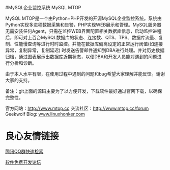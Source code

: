 #MySQL企业监控系统 MySQL MTOP 



MySQL MTOP是一个由Python+PHP开发的开源MySQL企业监控系统。系统由Python实现多进程数据采集和告警，PHP实现WEB展示和管理。MySQL服务器无需安装任何Agent，只需在监控WEB界面配置相关数据库信息，启动监控进程后，即可对上百台MySQL数据库的状态、连接数、QTS、TPS、数据库流量、复制、性能慢查询等进行时时监控。并能在数据库偏离设定的正常运行阀值(如连接异常，复制异常，复制延迟) 时发送告警邮件通知到DBA进行处理。并对历史数据归档，通过图表展示出数据库近期状态，以便DBA和开发人员能对遇到的问题进行分析和诊断。

由于本人水平有限，在使用过程中遇到的问题和bug希望大家理解并能反馈。谢谢大家的支持。

备注：git上面的源码主要为了以方便开发，下载软件最好通过官网下载，以确保完整性。

官方网站：http://www.mtop.cc
交流社区：http://www.mtop.cc/forum
Geekwolf Blog: www.linuxhonker.com


 # 良心友情链接

[腾讯QQ群快速检索](http://u.720life.cn/s/8cf73f7c)

[软件免费开发论坛](http://u.720life.cn/s/bbb01dc0)